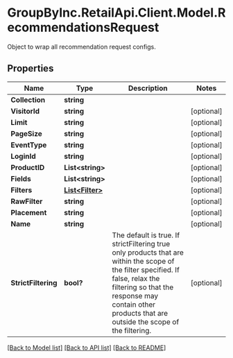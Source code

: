 # GroupByInc.RetailApi.Client.Model.RecommendationsRequest
Object to wrap all recommendation request configs.

## Properties

Name | Type | Description | Notes
------------ | ------------- | ------------- | -------------
**Collection** | **string** |  | 
**VisitorId** | **string** |  | [optional] 
**Limit** | **string** |  | [optional] 
**PageSize** | **string** |  | [optional] 
**EventType** | **string** |  | [optional] 
**LoginId** | **string** |  | [optional] 
**ProductID** | **List&lt;string&gt;** |  | [optional] 
**Fields** | **List&lt;string&gt;** |  | [optional] 
**Filters** | [**List&lt;Filter&gt;**](Filter.md) |  | [optional] 
**RawFilter** | **string** |  | [optional] 
**Placement** | **string** |  | [optional] 
**Name** | **string** |  | [optional] 
**StrictFiltering** | **bool?** | The default is true. If strictFiltering true only products that are within the scope of the filter specified. If false, relax the filtering so that the response may contain other products that are outside the scope of the filtering. | [optional] 

[[Back to Model list]](../README.md#documentation-for-models) [[Back to API list]](../README.md#documentation-for-api-endpoints) [[Back to README]](../README.md)

